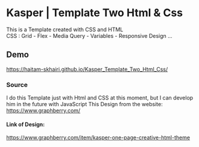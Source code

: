 # Kasper | Template Two Html & Css
This is a Template created with CSS and HTML <br>
CSS : Grid - Flex - Media Query - Variables - Responsive Design ...
## Demo
https://haitam-skhairi.github.io/Kasper_Template_Two_Html_Css/
### Source
I do this Template just with Html and CSS at this moment, but I can develop him in the future with JavaScript 
This Design from the website: <br>
https://www.graphberry.com/
#### Link of Design:
https://www.graphberry.com/item/kasper-one-page-creative-html-theme

